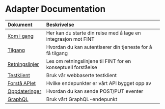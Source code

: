 # Adapter Documentation

| Dokument                                  | Beskrivelse                                                    |
|:------------------------------------------|:---------------------------------------------------------------|
| [Kom i gang](consumer/index.md)           | Her kan du starte din reise med å lage en integrasjon mot FINT |
| [Tilgang](consumer/access.md)             | Hvordan du kan autentiserer din tjeneste for å få tilgang      |
| [Retningslinjer](consumer/guidelines.md)  | Les om retningslinjene til FINT for en konseptuell forståelse  |
| [Testklient](consumer/testklient.md)      | Bruk vår webbaserte testklient                                 |
| [Forstå APIet](consumer/api-endpoints.md) | Hvilke endepunkter er vårt API bygget opp av                   |
| [Oppdateringer](consumer/updating.md)     | Hvordan du kan sende POST/PUT eventer                          |
| [GraphQL](consumer/graphql.md)            | Bruk vårt GraphQL-endepunkt                                    |
